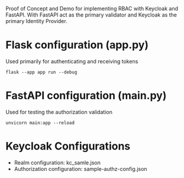 Proof of Concept and Demo for implementing RBAC with Keycloak and FastAPI. 
With FastAPI act as the primary validator and Keycloak as the primary Identity Provider.

# Flask configuration (app.py)
Used primarily for authenticating and receiving tokens
```
flask --app app run --debug 
```

# FastAPI configuration (main.py)
Used for testing the authorization validation
```
unvicorn main:app --reload
```

# Keycloak Configurations
- Realm configuration: kc_samle.json
- Authorization configuration: sample-authz-config.json
